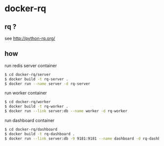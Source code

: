 # docker-rq

## rq ?

see http://python-rq.org/

## how

run redis server container

``` bash
$ cd docker-rq/server
$ docker build -t rq-server .
$ docker run --name server -d rq-server
```

run worker container

``` bash
$ cd docker-rq/worker
$ docker build -t rq-worker .
$ docker run --link server:db --name worker -d rq-worker
```

run dashboard container

``` bash
$ cd docker-rq/dashboard
$ docker build -t rq-dashboard .
$ docker run --link server:db -9 9181:9181 --name dashboard -d rq-dashboard
```
